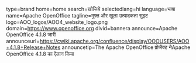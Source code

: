 type=brand
home=home
search=खोजिये
selectedlang=hi
language=भाषा
name=Apache OpenOffice
tagline=मुफ्त और खुला उत्पादकता सुइट
logo=AOO_logos/AOO4_website_logo.png
domain=https://www.openoffice.org
divid=bannera
announce=Apache OpenOffice 4.1.8 जारी
announceurl=https://cwiki.apache.org/confluence/display/OOOUSERS/AOO+4.1.8+Release+Notes
announcetip=The Apache OpenOffice प्रोजैक्ट नेApache OpenOffice 4.1.8 का ऐलान किया
~~~~~~
